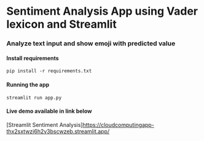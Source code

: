 # Sentiment Analysis App using Vader lexicon and Streamlit

### Analyze text input and show emoji with predicted value

#### Install requirements
    pip install -r requirements.txt

#### Running the app
    streamlit run app.py

#### Live demo available in link below
[Streamlit Sentiment Analysis]https://cloudcomputingapp-thx2sxtwzj6h2v3bscwzeb.streamlit.app/